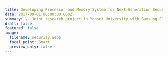 ```yaml
---
title: Developing Processor and Memory System for Next-Generation Security Platform
date: 2017-09-01T00:00:00.000Z
summary: \-﻿ Joint research project in Yonsei University with Samsung Electronics
draft: false
featured: false
image:
  filename: security.webp
  focal_point: Smart
  preview_only: false
---
```

